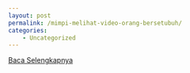 ```yaml
---
layout: post
permalink: /mimpi-melihat-video-orang-bersetubuh/
categories:
    - Uncategorized
---
```


[Baca Selengkapnya](/07)